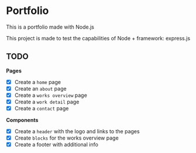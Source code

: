 # Portfolio
This is a portfolio made with Node.js

This project is made to test the capabilities of Node + framework: express.js

## TODO
**Pages**
- [x] Create a `home` page
- [x] Create an `about` page
- [x] Create a `works overview` page
- [x] Create a `work detail` page
- [x] Create a `contact` page

**Components**
- [x] Create a `header` with the logo and links to the pages
- [x] Create `blocks` for the works overview page
- [x] Create a footer with additional info
